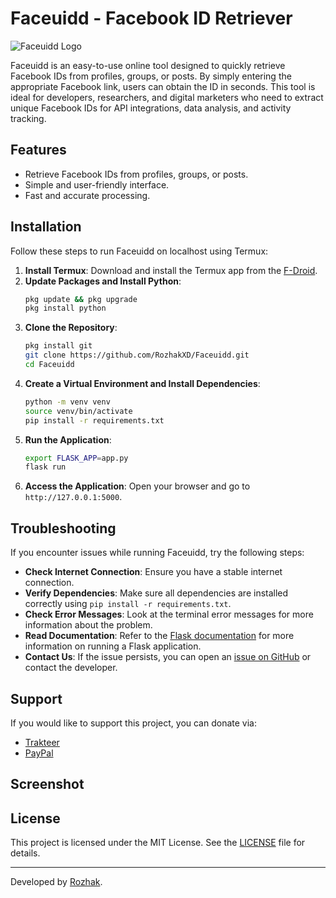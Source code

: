 # Faceuidd - Facebook ID Retriever

![Faceuidd Logo](https://github.com/user-attachments/assets/00626f43-fb6e-49ec-b275-34631d86cc42)

Faceuidd is an easy-to-use online tool designed to quickly retrieve Facebook IDs from profiles, groups, or posts. By simply entering the appropriate Facebook link, users can obtain the ID in seconds. This tool is ideal for developers, researchers, and digital marketers who need to extract unique Facebook IDs for API integrations, data analysis, and activity tracking.

## Features
- Retrieve Facebook IDs from profiles, groups, or posts.
- Simple and user-friendly interface.
- Fast and accurate processing.

## Installation

Follow these steps to run Faceuidd on localhost using Termux:

1. **Install Termux**: Download and install the Termux app from the [F-Droid](https://f-droid.org/repo/com.termux_1020.apk).
2. **Update Packages and Install Python**:
    ```sh
    pkg update && pkg upgrade
    pkg install python
    ```
3. **Clone the Repository**:
    ```sh
    pkg install git
    git clone https://github.com/RozhakXD/Faceuidd.git
    cd Faceuidd
    ```
4. **Create a Virtual Environment and Install Dependencies**:
    ```sh
    python -m venv venv
    source venv/bin/activate
    pip install -r requirements.txt
    ```
5. **Run the Application**:
    ```sh
    export FLASK_APP=app.py
    flask run
    ```
6. **Access the Application**:
    Open your browser and go to `http://127.0.0.1:5000`.

## Troubleshooting

If you encounter issues while running Faceuidd, try the following steps:

- **Check Internet Connection**: Ensure you have a stable internet connection.
- **Verify Dependencies**: Make sure all dependencies are installed correctly using `pip install -r requirements.txt`.
- **Check Error Messages**: Look at the terminal error messages for more information about the problem.
- **Read Documentation**: Refer to the [Flask documentation](https://flask.palletsprojects.com/) for more information on running a Flask application.
- **Contact Us**: If the issue persists, you can open an [issue on GitHub](https://github.com/RozhakXD/Faceuidd/issues) or contact the developer.

## Support

If you would like to support this project, you can donate via:
- [Trakteer](https://trakteer.id/rozhak_official/tip)
- [PayPal](https://paypal.me/rozhak9)

## Screenshot


## License

This project is licensed under the MIT License. See the [LICENSE](https://github.com/RozhakXD/Faceuidd?tab=GPL-3.0-1-ov-file) file for details.

---

Developed by [Rozhak](https://github.com/RozhakXD).
